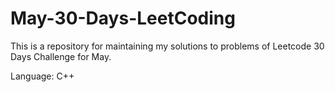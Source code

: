 # May-30-Days-LeetCoding

This is a repository for maintaining my solutions to problems of Leetcode 30 Days Challenge for May.

Language: C++
